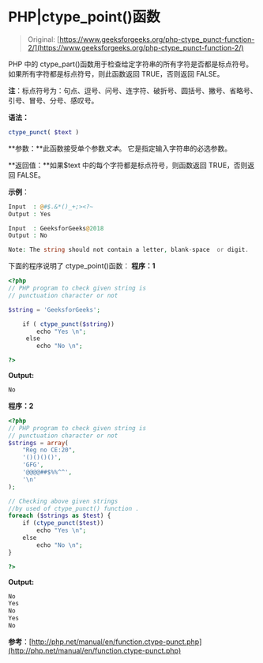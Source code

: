 # PHP|ctype_point()函数

> Original: [https://www.geeksforgeeks.org/php-ctype_punct-function-2/](https://www.geeksforgeeks.org/php-ctype_punct-function-2/)

PHP 中的 ctype_part()函数用于检查给定字符串的所有字符是否都是标点符号。 如果所有字符都是标点符号，则此函数返回 TRUE，否则返回 FALSE。

**注**：标点符号为：句点、逗号、问号、连字符、破折号、圆括号、撇号、省略号、引号、冒号、分号、感叹号。

**语法：**

```php
ctype_punct( $text )
```

**参数：**此函数接受单个参数*文本*。 它是指定输入字符串的必选参数。

**返回值：**如果$text 中的每个字符都是标点符号，则函数返回 TRUE，否则返回 FALSE。

**示例**：

```php
Input  : @#$.&*()_+;><?~
Output : Yes

Input  : GeeksforGeeks@2018
Output : No

Note: The string should not contain a letter, blank-space  or digit.  

```

下面的程序说明了 ctype_point()函数：
**程序：1**

```php
<?php
// PHP program to check given string is 
// punctuation character or not

$string = 'GeeksforGeeks';

    if ( ctype_punct($string)) 
        echo "Yes \n";
     else 
        echo "No \n";

?>
```

**Output:**

```php
No

```

**程序：2**

```php
<?php
// PHP program to check given string is 
// punctuation character or not
$strings = array(
    "Reg no CE:20",
    '()()()()',
    'GFG',
    '@@@@##$%%^^',
    '\n'
);

// Checking above given strings 
//by used of ctype_punct() function .
foreach ($strings as $test) {
    if (ctype_punct($test))
        echo "Yes \n";
    else
        echo "No \n";
}

?>
```

**Output:**

```php
No 
Yes 
No 
Yes 
No

```

**参考**：[http://php.net/manual/en/function.ctype-punct.php](http://php.net/manual/en/function.ctype-punct.php)